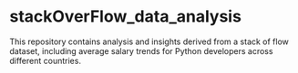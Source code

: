 # stackOverFlow_data_analysis
This repository contains analysis and insights derived from a stack of flow dataset, including average salary trends for Python developers across different countries.
